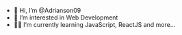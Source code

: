 - 👋 Hi, I’m @Adrianson09
- 👀 I’m interested in Web Development
- 💚💛 I’m currently learning JavaScript, ReactJS and more...
